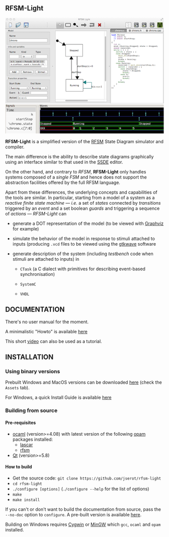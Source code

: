 ## RFSM-Light 

![](./doc/snapshot.png)
![](./doc/wave.png)

**RFSM-Light** is a simplified version of the [RFSM](https://github.com/jserot/rfsm) State Diagram
simulator and compiler. 

The main difference is the ability to describe state diagrams graphically using an
interface similar to that used in the [SSDE](https://github.com/jserot/ssde) editor.

On the other hand, and contrary to *RFSM*, **RFSM-Light** only handles systems composed of a *single
FSM* and hence does not support the abstraction facilities offered by the full RFSM language.
 
Apart from these differences, the underlying concepts and capabilities of the tools are similar.  In
particular, starting from a model of a system as a *reactive finite state machine* &mdash; *i.e.* a
set of *states* connected by *transitions* triggered by an *event* and a set boolean *guards* and
triggering a sequence of *actions* &mdash; *RFSM-Light* can

- generate a DOT representation of the model (to be viewed with [Graphviz](http://www.graphviz.org) for example)

- simulate the behavior of the model in response to stimuli attached to inputs (producing `.vcd`
files to be viewed using the [gtkwave](http://gtkwave.sourceforge.net) software

- generate description of the system (including *testbench* code when stimuli are attached to
  inputs) in

    - `CTask` (a C dialect with primitives for describing event-based synchronisation)

    - `SystemC`

    - `VHDL` 

## DOCUMENTATION

There's no user manual for the moment.

A minimalistic "Howto" is available
[here](https://github.com/jserot/rfsm-light/blob/master/doc/using.md)

This short [video](https://youtu.be/SLB0Hw2DQ88) can also be used as a tutorial.

## INSTALLATION

### Using binary versions

Prebuilt Windows and MacOS versions can be downloaded
[here](https://github.com/jserot/rfsm-light/releases) (check the `Assets` tab).

For Windows, a quick Install Guide is available
[here](https://github.com/jserot/rfsm-light/blob/master/dist/windows/windows-install-guide.pdf)

### Building from source 

#### Pre-requisites

* [ocaml](http://ocaml.org) (version>=4.08) with latest version of the following [opam](http://opam.ocaml.org) packages installed:
  - [lascar](http://opam.ocaml.org/packages/lascar)
  - [rfsm](http://opam.ocaml.org/packages/rfsm)
* [Qt](http://www.qt.io) (version>=5.8)

#### How to build

* Get the source code: `git clone https://github.com/jserot/rfsm-light`
* `cd rfsm-light`
* `./configure [options]` (`./configure --help` for the list of options)
* `make`
* `make install` 

If you can't or don't want to build the documentation from source, pass the `--no-doc` option to
`configure`. A pre-built version is available
[here](https://github.com/jserot/rfsm-light/blob/master/doc/using.md).

Building on Windows requires [Cygwin](https://cygwin.com) or [MinGW](http://www.mingw.org) which
`gcc`, `ocaml` and `opam` installed.
